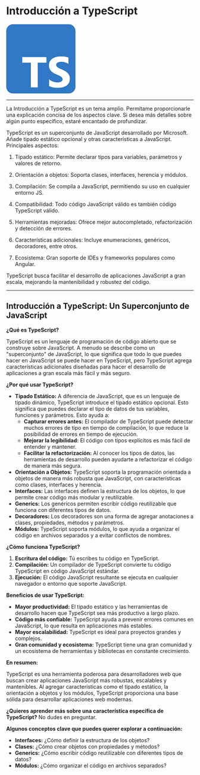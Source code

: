 # Introducción a TypeScript

![alt text](image.png)

---

La Introducción a TypeScript es un tema amplio. Permítame proporcionarle una explicación concisa de los aspectos clave. Si desea más detalles sobre algún punto específico, estaré encantado de profundizar.

TypeScript es un superconjunto de JavaScript desarrollado por Microsoft. Añade tipado estático opcional y otras características a JavaScript. Principales aspectos:

1. Tipado estático: Permite declarar tipos para variables, parámetros y valores de retorno.

2. Orientación a objetos: Soporta clases, interfaces, herencia y módulos.

3. Compilación: Se compila a JavaScript, permitiendo su uso en cualquier entorno JS.

4. Compatibilidad: Todo código JavaScript válido es también código TypeScript válido.

5. Herramientas mejoradas: Ofrece mejor autocompletado, refactorización y detección de errores.

6. Características adicionales: Incluye enumeraciones, genéricos, decoradores, entre otros.

7. Ecosistema: Gran soporte de IDEs y frameworks populares como Angular.

TypeScript busca facilitar el desarrollo de aplicaciones JavaScript a gran escala, mejorando la mantenibilidad y robustez del código.

---

## Introducción a TypeScript: Un Superconjunto de JavaScript

**¿Qué es TypeScript?**

TypeScript es un lenguaje de programación de código abierto que se construye sobre JavaScript. A menudo se describe como un "superconjunto" de JavaScript, lo que significa que todo lo que puedes hacer en JavaScript se puede hacer en TypeScript, pero TypeScript agrega características adicionales diseñadas para hacer el desarrollo de aplicaciones a gran escala más fácil y más seguro.

**¿Por qué usar TypeScript?**

- **Tipado Estático:** A diferencia de JavaScript, que es un lenguaje de tipado dinámico, TypeScript introduce el tipado estático opcional. Esto significa que puedes declarar el tipo de datos de tus variables, funciones y parámetros. Esto ayuda a:
  - **Capturar errores antes:** El compilador de TypeScript puede detectar muchos errores de tipo en tiempo de compilación, lo que reduce la posibilidad de errores en tiempo de ejecución.
  - **Mejorar la legibilidad:** El código con tipos explícitos es más fácil de entender y mantener.
  - **Facilitar la refactorización:** Al conocer los tipos de datos, las herramientas de desarrollo pueden ayudarte a refactorizar el código de manera más segura.
- **Orientación a Objetos:** TypeScript soporta la programación orientada a objetos de manera más robusta que JavaScript, con características como clases, interfaces y herencia.
- **Interfaces:** Las interfaces definen la estructura de los objetos, lo que permite crear código más modular y reutilizable.
- **Generics:** Los genéricos permiten escribir código reutilizable que funciona con diferentes tipos de datos.
- **Decoradores:** Los decoradores son una forma de agregar anotaciones a clases, propiedades, métodos y parámetros.
- **Módulos:** TypeScript soporta módulos, lo que ayuda a organizar el código en archivos separados y a evitar conflictos de nombres.

**¿Cómo funciona TypeScript?**

1. **Escritura del código:** Tú escribes tu código en TypeScript.
2. **Compilación:** Un compilador de TypeScript convierte tu código TypeScript en código JavaScript estándar.
3. **Ejecución:** El código JavaScript resultante se ejecuta en cualquier navegador o entorno que soporte JavaScript.

**Beneficios de usar TypeScript:**

- **Mayor productividad:** El tipado estático y las herramientas de desarrollo hacen que TypeScript sea más productivo a largo plazo.
- **Código más confiable:** TypeScript ayuda a prevenir errores comunes en JavaScript, lo que resulta en aplicaciones más estables.
- **Mayor escalabilidad:** TypeScript es ideal para proyectos grandes y complejos.
- **Gran comunidad y ecosistema:** TypeScript tiene una gran comunidad y un ecosistema de herramientas y bibliotecas en constante crecimiento.

**En resumen:**

TypeScript es una herramienta poderosa para desarrolladores web que buscan crear aplicaciones JavaScript más robustas, escalables y mantenibles. Al agregar características como el tipado estático, la orientación a objetos y los módulos, TypeScript proporciona una base sólida para desarrollar aplicaciones web modernas.

**¿Quieres aprender más sobre una característica específica de TypeScript?** No dudes en preguntar.

**Algunos conceptos clave que puedes querer explorar a continuación:**

- **Interfaces:** ¿Cómo definir la estructura de los objetos?
- **Clases:** ¿Cómo crear objetos con propiedades y métodos?
- **Generics:** ¿Cómo escribir código reutilizable con diferentes tipos de datos?
- **Módulos:** ¿Cómo organizar el código en archivos separados?
